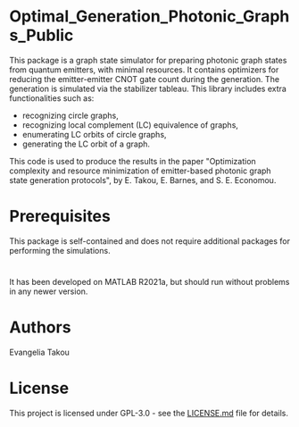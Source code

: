 # Optimal_Generation_Photonic_Graphs_Public
This package is a graph state simulator for preparing photonic graph states
from quantum emitters, with minimal resources. It contains optimizers for 
reducing the emitter-emitter CNOT gate count during the generation. 
The generation is simulated via the stabilizer tableau. 
This library includes extra functionalities such as: 
* recognizing circle graphs,
* recognizing local complement (LC) equivalence of graphs, 
* enumerating LC orbits of circle graphs, 
* generating the LC orbit of a graph.

This code is used 
to produce the results in the paper "Optimization complexity and resource 
minimization of emitter-based photonic graph state generation protocols", 
by E. Takou, E. Barnes, and S. E. Economou.

# Prerequisites
This package is self-contained and does not require additional packages
for performing the simulations. 

#
It has been
developed on MATLAB R2021a, but should run without problems in any newer
version.

# Authors
Evangelia Takou

# License
This project is licensed under GPL-3.0 - see the [LICENSE.md](LICENSE.md) file for details.

